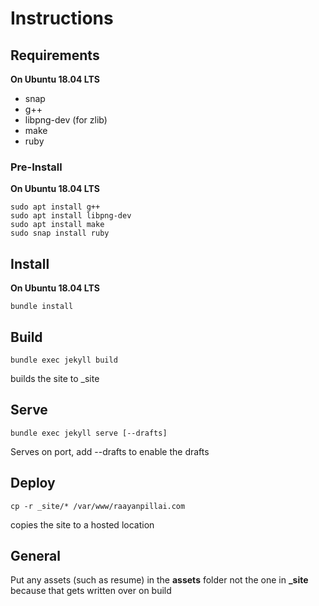 # Instructions

## Requirements
**On Ubuntu 18.04 LTS**
- snap
- g++
- libpng-dev (for zlib)
- make
- ruby

### Pre-Install
**On Ubuntu 18.04 LTS**
```
sudo apt install g++
sudo apt install libpng-dev
sudo apt install make
sudo snap install ruby
```

## Install
**On Ubuntu 18.04 LTS**
```
bundle install
```

## Build

```
bundle exec jekyll build
```

builds the site to _site


## Serve


```
bundle exec jekyll serve [--drafts]
```

Serves on port, add --drafts to enable the drafts


## Deploy

```
cp -r _site/* /var/www/raayanpillai.com
```

copies the site to a hosted location


## General

Put any assets (such as resume) in the **assets** folder not the one in **_site** because that gets written over on build
